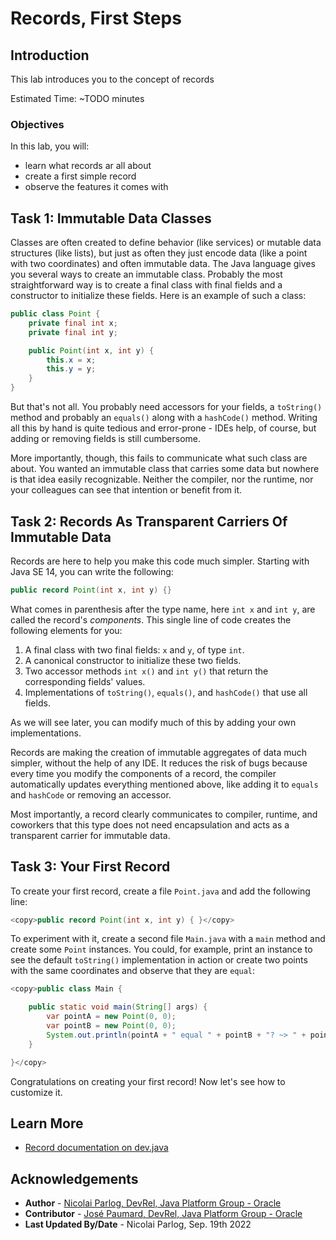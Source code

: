 # Records, First Steps

## Introduction

This lab introduces you to the concept of records

Estimated Time: ~TODO minutes

### **Objectives**

In this lab, you will:

* learn what records ar all about
* create a first simple record
* observe the features it comes with

## Task 1: Immutable Data Classes

Classes are often created to define behavior (like services) or mutable data structures (like lists), but just as often they just encode data (like a point with two coordinates) and often immutable data.
The Java language gives you several ways to create an immutable class.
Probably the most straightforward way is to create a final class with final fields and a constructor to initialize these fields.
Here is an example of such a class:

```java
public class Point {
	private final int x;
	private final int y;

	public Point(int x, int y) {
		this.x = x;
		this.y = y;
	}
}
```

But that's not all.
You probably need accessors for your fields, a `toString()` method and probably an `equals()` along with a `hashCode()` method.
Writing all this by hand is quite tedious and error-prone - IDEs help, of course, but adding or removing fields is still cumbersome.

More importantly, though, this fails to communicate what such class are about.
You wanted an immutable class that carries some data but nowhere is that idea easily recognizable.
Neither the compiler, nor the runtime, nor your colleagues can see that intention or benefit from it.

## Task 2: Records As Transparent Carriers Of Immutable Data

Records are here to help you make this code much simpler.
Starting with Java SE 14, you can write the following:

```java
public record Point(int x, int y) {}
```

What comes in parenthesis after the type name, here `int x` and `int y`, are called the record's _components_.
This single line of code creates the following elements for you:

1. A final class with two final fields: `x` and `y`, of type `int`.
2. A canonical constructor to initialize these two fields.
3. Two accessor methods `int x()` and `int y()` that return the corresponding fields' values.
4. Implementations of `toString()`, `equals()`, and `hashCode()` that use all fields.

As we will see later, you can modify much of this by adding your own implementations.

Records are making the creation of immutable aggregates of data much simpler, without the help of any IDE.
It reduces the risk of bugs because every time you modify the components of a record, the compiler automatically updates everything mentioned above, like adding it to `equals` and `hashCode` or removing an accessor.

Most importantly, a record clearly communicates to compiler, runtime, and coworkers that this type does not need encapsulation and acts as a transparent carrier for immutable data.

## Task 3: Your First Record

To create your first record, create a file `Point.java` and add the following line:

```java
<copy>public record Point(int x, int y) { }</copy>
```

To experiment with it, create a second file `Main.java` with a `main` method and create some `Point` instances.
You could, for example, print an instance to see the default `toString()` implementation in action or create two points with the same coordinates and observe that they are `equal`:

```java
<copy>public class Main {

	public static void main(String[] args) {
		var pointA = new Point(0, 0);
		var pointB = new Point(0, 0);
		System.out.println(pointA + " equal " + pointB + "? ~> " + pointA.equals(pointB));
	}

}</copy>
```

Congratulations on creating your first record!
Now let's see how to customize it.


## Learn More

* [Record documentation on dev.java](https://dev.java/learn/using-record-to-model-immutable-data/)


## Acknowledgements

* **Author** - [Nicolai Parlog, DevRel, Java Platform Group - Oracle](https://nipafx.dev/)
* **Contributor** - [José Paumard, DevRel, Java Platform Group - Oracle](https://twitter.com/JosePaumard)
* **Last Updated By/Date** - Nicolai Parlog, Sep. 19th 2022
